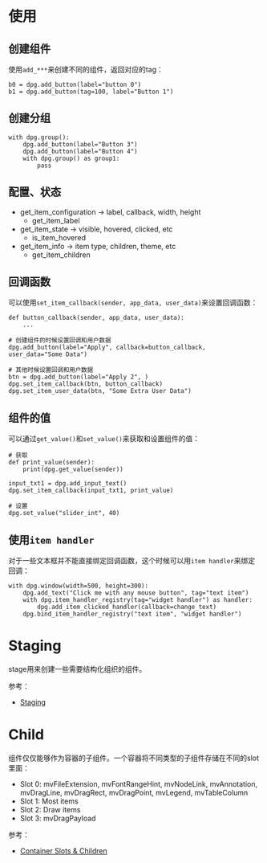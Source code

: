 # 使用

## 创建组件

使用`add_***`来创建不同的组件，返回对应的tag：

```
b0 = dpg.add_button(label="button 0")
b1 = dpg.add_button(tag=100, label="Button 1")
```

## 创建分组

```
with dpg.group():
    dpg.add_button(label="Button 3")
    dpg.add_button(label="Button 4")
    with dpg.group() as group1:
        pass
```

## 配置、状态

- get_item_configuration -> label, callback, width, height
    - get_item_label
- get_item_state -> visible, hovered, clicked, etc
    - is_item_hovered
- get_item_info -> item type, children, theme, etc
    - get_item_children

## 回调函数

可以使用`set_item_callback(sender, app_data, user_data)`来设置回调函数：

```
def button_callback(sender, app_data, user_data):
    ...

# 创建组件的时候设置回调和用户数据
dpg.add_button(label="Apply", callback=button_callback, user_data="Some Data")

# 其他时候设置回调和用户数据
btn = dpg.add_button(label="Apply 2", )
dpg.set_item_callback(btn, button_callback)
dpg.set_item_user_data(btn, "Some Extra User Data")
```

## 组件的值

可以通过`get_value()`和`set_value()`来获取和设置组件的值：

```
# 获取
def print_value(sender):
    print(dpg.get_value(sender))

input_txt1 = dpg.add_input_text()
dpg.set_item_callback(input_txt1, print_value)

# 设置
dpg.set_value("slider_int", 40)
```

## 使用`item handler`

对于一些文本框并不能直接绑定回调函数，这个时候可以用`item handler`来绑定回调：

```
with dpg.window(width=500, height=300):
    dpg.add_text("Click me with any mouse button", tag="text item")
    with dpg.item_handler_registry(tag="widget handler") as handler:
        dpg.add_item_clicked_handler(callback=change_text)
    dpg.bind_item_handler_registry("text item", "widget handler")
```

# Staging

stage用来创建一些需要结构化组织的组件。


参考：

- [Staging](https://dearpygui.readthedocs.io/en/latest/documentation/staging.html)


# Child

组件仅仅能够作为容器的子组件。一个容器将不同类型的子组件存储在不同的slot里面：

- Slot 0: mvFileExtension, mvFontRangeHint, mvNodeLink, mvAnnotation, mvDragLine, mvDragRect, mvDragPoint, mvLegend, mvTableColumn
- Slot 1: Most items
- Slot 2: Draw items
- Slot 3: mvDragPayload


参考：

- [Container Slots & Children](https://dearpygui.readthedocs.io/en/latest/documentation/container-slots.html?highlight=get_item_children)